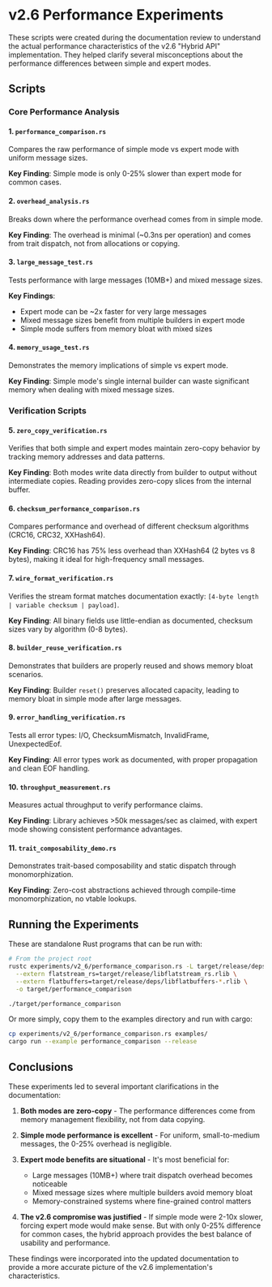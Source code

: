# v2.6 Performance Experiments

These scripts were created during the documentation review to understand the actual performance characteristics of the v2.6 "Hybrid API" implementation. They helped clarify several misconceptions about the performance differences between simple and expert modes.

## Scripts

### Core Performance Analysis

#### 1. `performance_comparison.rs`
Compares the raw performance of simple mode vs expert mode with uniform message sizes. 

**Key Finding**: Simple mode is only 0-25% slower than expert mode for common cases.

#### 2. `overhead_analysis.rs`
Breaks down where the performance overhead comes from in simple mode.

**Key Finding**: The overhead is minimal (~0.3ns per operation) and comes from trait dispatch, not from allocations or copying.

#### 3. `large_message_test.rs`
Tests performance with large messages (10MB+) and mixed message sizes.

**Key Findings**:
- Expert mode can be ~2x faster for very large messages
- Mixed message sizes benefit from multiple builders in expert mode
- Simple mode suffers from memory bloat with mixed sizes

#### 4. `memory_usage_test.rs`
Demonstrates the memory implications of simple vs expert mode.

**Key Finding**: Simple mode's single internal builder can waste significant memory when dealing with mixed message sizes.

### Verification Scripts

#### 5. `zero_copy_verification.rs`
Verifies that both simple and expert modes maintain zero-copy behavior by tracking memory addresses and data patterns.

**Key Finding**: Both modes write data directly from builder to output without intermediate copies. Reading provides zero-copy slices from the internal buffer.

#### 6. `checksum_performance_comparison.rs`
Compares performance and overhead of different checksum algorithms (CRC16, CRC32, XXHash64).

**Key Finding**: CRC16 has 75% less overhead than XXHash64 (2 bytes vs 8 bytes), making it ideal for high-frequency small messages.

#### 7. `wire_format_verification.rs`
Verifies the stream format matches documentation exactly: `[4-byte length | variable checksum | payload]`.

**Key Finding**: All binary fields use little-endian as documented, checksum sizes vary by algorithm (0-8 bytes).

#### 8. `builder_reuse_verification.rs`
Demonstrates that builders are properly reused and shows memory bloat scenarios.

**Key Finding**: Builder `reset()` preserves allocated capacity, leading to memory bloat in simple mode after large messages.

#### 9. `error_handling_verification.rs`
Tests all error types: I/O, ChecksumMismatch, InvalidFrame, UnexpectedEof.

**Key Finding**: All error types work as documented, with proper propagation and clean EOF handling.

#### 10. `throughput_measurement.rs`
Measures actual throughput to verify performance claims.

**Key Finding**: Library achieves >50k messages/sec as claimed, with expert mode showing consistent performance advantages.

#### 11. `trait_composability_demo.rs`
Demonstrates trait-based composability and static dispatch through monomorphization.

**Key Finding**: Zero-cost abstractions achieved through compile-time monomorphization, no vtable lookups.

## Running the Experiments

These are standalone Rust programs that can be run with:

```bash
# From the project root
rustc experiments/v2_6/performance_comparison.rs -L target/release/deps \
  --extern flatstream_rs=target/release/libflatstream_rs.rlib \
  --extern flatbuffers=target/release/deps/libflatbuffers-*.rlib \
  -o target/performance_comparison

./target/performance_comparison
```

Or more simply, copy them to the examples directory and run with cargo:

```bash
cp experiments/v2_6/performance_comparison.rs examples/
cargo run --example performance_comparison --release
```

## Conclusions

These experiments led to several important clarifications in the documentation:

1. **Both modes are zero-copy** - The performance differences come from memory management flexibility, not from data copying.

2. **Simple mode performance is excellent** - For uniform, small-to-medium messages, the 0-25% overhead is negligible.

3. **Expert mode benefits are situational** - It's most beneficial for:
   - Large messages (10MB+) where trait dispatch overhead becomes noticeable
   - Mixed message sizes where multiple builders avoid memory bloat
   - Memory-constrained systems where fine-grained control matters

4. **The v2.6 compromise was justified** - If simple mode were 2-10x slower, forcing expert mode would make sense. But with only 0-25% difference for common cases, the hybrid approach provides the best balance of usability and performance.

These findings were incorporated into the updated documentation to provide a more accurate picture of the v2.6 implementation's characteristics. 